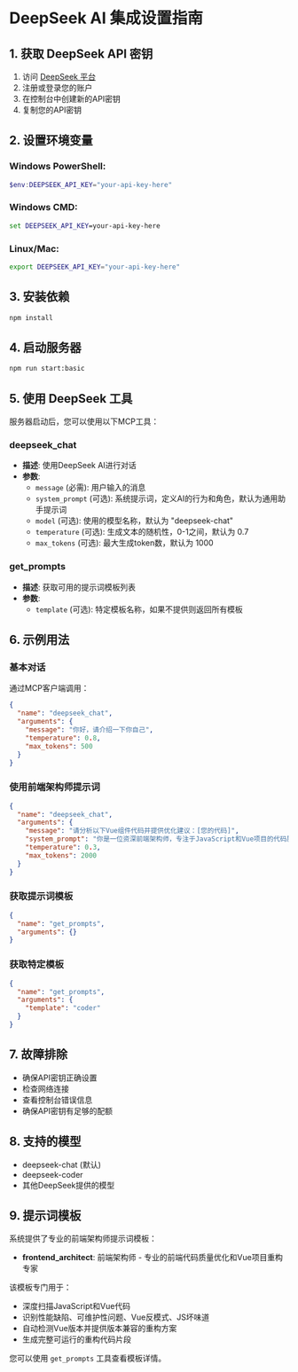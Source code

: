 # DeepSeek AI 集成设置指南

## 1. 获取 DeepSeek API 密钥

1. 访问 [DeepSeek 平台](https://platform.deepseek.com/)
2. 注册或登录您的账户
3. 在控制台中创建新的API密钥
4. 复制您的API密钥

## 2. 设置环境变量

### Windows PowerShell:
```powershell
$env:DEEPSEEK_API_KEY="your-api-key-here"
```

### Windows CMD:
```cmd
set DEEPSEEK_API_KEY=your-api-key-here
```

### Linux/Mac:
```bash
export DEEPSEEK_API_KEY="your-api-key-here"
```

## 3. 安装依赖

```bash
npm install
```

## 4. 启动服务器

```bash
npm run start:basic
```

## 5. 使用 DeepSeek 工具

服务器启动后，您可以使用以下MCP工具：

### deepseek_chat
- **描述**: 使用DeepSeek AI进行对话
- **参数**:
  - `message` (必需): 用户输入的消息
  - `system_prompt` (可选): 系统提示词，定义AI的行为和角色，默认为通用助手提示词
  - `model` (可选): 使用的模型名称，默认为 "deepseek-chat"
  - `temperature` (可选): 生成文本的随机性，0-1之间，默认为 0.7
  - `max_tokens` (可选): 最大生成token数，默认为 1000

### get_prompts
- **描述**: 获取可用的提示词模板列表
- **参数**:
  - `template` (可选): 特定模板名称，如果不提供则返回所有模板

## 6. 示例用法

### 基本对话
通过MCP客户端调用：
```json
{
  "name": "deepseek_chat",
  "arguments": {
    "message": "你好，请介绍一下你自己",
    "temperature": 0.8,
    "max_tokens": 500
  }
}
```

### 使用前端架构师提示词
```json
{
  "name": "deepseek_chat",
  "arguments": {
    "message": "请分析以下Vue组件代码并提供优化建议：[您的代码]",
    "system_prompt": "你是一位资深前端架构师，专注于JavaScript和Vue项目的代码质量优化...",
    "temperature": 0.3,
    "max_tokens": 2000
  }
}
```

### 获取提示词模板
```json
{
  "name": "get_prompts",
  "arguments": {}
}
```

### 获取特定模板
```json
{
  "name": "get_prompts",
  "arguments": {
    "template": "coder"
  }
}
```

## 7. 故障排除

- 确保API密钥正确设置
- 检查网络连接
- 查看控制台错误信息
- 确保API密钥有足够的配额

## 8. 支持的模型

- deepseek-chat (默认)
- deepseek-coder
- 其他DeepSeek提供的模型

## 9. 提示词模板

系统提供了专业的前端架构师提示词模板：

- **frontend_architect**: 前端架构师 - 专业的前端代码质量优化和Vue项目重构专家

该模板专门用于：
- 深度扫描JavaScript和Vue代码
- 识别性能缺陷、可维护性问题、Vue反模式、JS坏味道
- 自动检测Vue版本并提供版本兼容的重构方案
- 生成完整可运行的重构代码片段

您可以使用 `get_prompts` 工具查看模板详情。 
